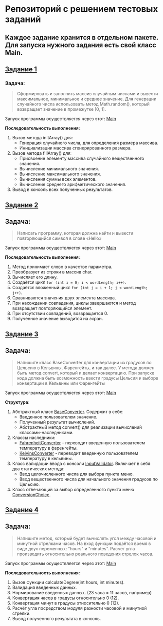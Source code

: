 # Репозиторий с решением тестовых заданий

Каждое задание хранится в отдельном пакете.
Для запуска нужного задания есть свой класс Main.
---

## [Задание 1](src/main/java/org/work/task1)

### Задача:

> Сформировать и заполнить массив случайным числами и вывести максимальное,
> минимальное и среднее значение.
> Для генерации случайного числа использовать метод Math.random(), который возвращает
> значение в промежутке [0, 1].

Запуск программы осуществляется через этот: [Main](src/main/java/org/work/task1/Main.java)

**Последовательность выполнения:**

1. Вызов метода initArray() для:
    - Генерация случайного числа, для определения размера массива.
    - Инициализации массива сгенерированного размера.
2. Вызов метода fillArray() для:
    - Присвоение элементу массива случайного вещественного значения.
    - Вычисление минимального значения.
    - Вычисление максимального значения.
    - Вычисления суммы всех элементов.
    - Вычисление среднего арифметического значения.
3. Вывод в консоль всех полученных результатов.

## [Задание 2](src/main/java/org/work/task2)

## Задача:

> Написать программу, которая должна найти и вывести повторяющийся символ в
> слове «Hello»

Запуск программы осуществляется через этот: [Main](src/main/java/org/work/task2/Main.java)

**Последовательность выполнения:**

1. Метод принимает слово в качестве параметра.
2. Преобразует из строки в массив char.
3. Вычисляет его длину.
4. Создаётся цикл `for (int i = 0; i < wordLength; i++)`.
5. Создаётся вложенный цикл `for (int j = i + 1; j < wordLength; j++)`.
6. Сравниваются значения двух элемента массива.
7. При нахождении совпадения, циклы завершаются и метод возвращает повторяющийся элемент.
8. При отсутствии совпадений, возвращается 0.
9. Полученное значение выводится на экран.

## [Задание 3](src/main/java/org/work/task3)

## Задача:

> Напишите класс BaseConverter для конвертации из градусов по Цельсию в
> Кельвины, Фаренгейты, и так далее. У метода должен быть метод convert, который
> и делает конвертацию.
> При запуске кода должна быть возможность ввести градусы Цельсия и выбора
> конвертации в Кельвины или Фаренгейты

Запуск программы осуществляется через этот: [Main](src/main/java/org/work/task3/Main.java)

**Структура:**

1) Абстрактный класс [BaseConverter](src/main/java/org/work/task3/BaseConverter.java). Содержит в себе:
    - Введенное пользователем значение.
    - Полученный результат вычислений.
    - Абстрактный метод convert() для реализации вычислений классами-наследниками.
2) Классы наследники:
    - [FahrenheitConverter](src/main/java/org/work/task3/FahrenheitConverter.java) - переводит введенную пользователем
      температуру в фаренгейты.
    - [KelvinsConverter](src/main/java/org/work/task3/KelvinsConverter.java) - переводит введенную пользователем
      температуру в кельвины.
3) Класс валидации ввода с консоли [InputValidator](src/main/java/org/work/task3/InputValidator.java). Включает в себя
   два статических метода:
    - Ввод целочисленного числа для выбора пункта меню.
    - Ввод вещественного числа для начального значения градусов по Цельсию.
4) Класс отвечающий за выбор определенного пункта
   меню [ConversionChoice](src/main/java/org/work/task3/ConversionChoice.java).

## [Задание 4](src/main/java/org/work/task4)

## Задача:

> Напишите метод, который будет вычислять угол между часовой и минутной стрелками
> часов. На вход функции подаётся время в виде двух переменных: "hours" и "minutes".
> Расчет угла производить относительно реального поведения стрелок часов.

Запуск программы осуществляется через этот: [Main](src/main/java/org/work/task4/Main.java)

**Последовательность выполнения:**

1) Вызов функции calculateDegree(int hours, int minutes).
2) Валидация введенных данных.
3) Нормирование введенных данных. (23 часа = 11 часов, например)
4) Конвертация часов в градусы относительно 0 (12).
5) Конвертация минут в градусы относительно 0 (12).
6) Расчёт угла посредством модуля разности часовой и минутной стрелки.
7) Вывод полученного результата в консоль.